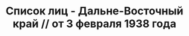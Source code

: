 ---
title: Список лиц - Дальне-Восточный край // от 3 февраля 1938 года
description: РГАСПИ, ф.17, т.6, оп.171, дело 414, лист 235
images:
- /disk/pictures/v06/17-171-414-235.jpg
- /disk/pictures/v06/17-171-414-236.jpg
- /disk/pictures/v06/17-171-414-237.jpg
---